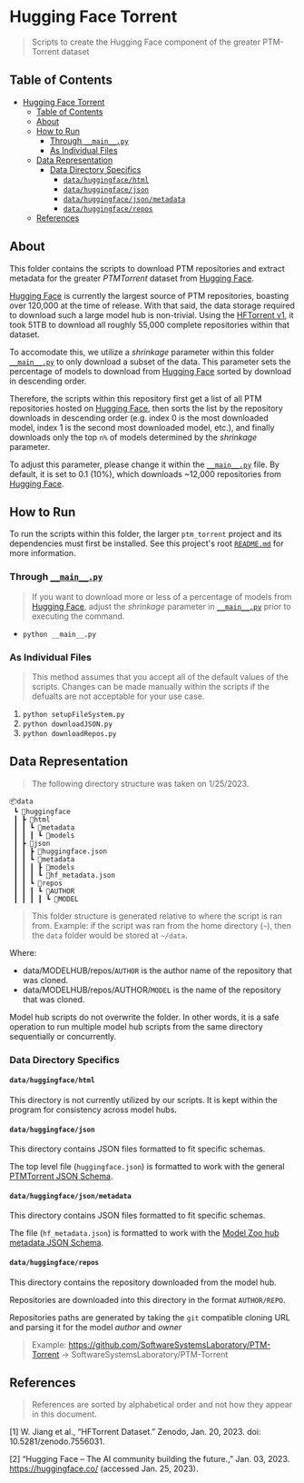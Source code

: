# Hugging Face Torrent

> Scripts to create the Hugging Face component of the greater PTM-Torrent
> dataset

## Table of Contents

- [Hugging Face Torrent](#hugging-face-torrent)
  - [Table of Contents](#table-of-contents)
  - [About](#about)
  - [How to Run](#how-to-run)
    - [Through `__main__.py`](#through-__main__py)
    - [As Individual Files](#as-individual-files)
  - [Data Representation](#data-representation)
    - [Data Directory Specifics](#data-directory-specifics)
      - [`data/huggingface/html`](#datahuggingfacehtml)
      - [`data/huggingface/json`](#datahuggingfacejson)
      - [`data/huggingface/json/metadata`](#datahuggingfacejsonmetadata)
      - [`data/huggingface/repos`](#datahuggingfacerepos)
  - [References](#references)

## About

This folder contains the scripts to download PTM repositories and extract
metadata for the greater *PTMTorrent* dataset from
[Hugging Face](https://huggingface.co).

[Hugging Face](https://huggingface.co) is currently the largest source of PTM
repositories, boasting over 120,000 at the time of release. With that said, the
data storage required to download such a large model hub is non-trivial. Using
the [HFTorrent v1](https://zenodo.org/record/7556031), it took 51TB to download
all roughly 55,000 complete repositories within that dataset.

To accomodate this, we utilize a *shrinkage* parameter within this folder
[`__main__.py`](__main__.py) to only download a subset of the data. This
parameter sets the percentage of models to download from
[Hugging Face](https://huggingface.co) sorted by download in descending order.

Therefore, the scripts within this repository first get a list of all PTM
repositories hosted on [Hugging Face](https://huggingface.co), then sorts the
list by the repository downloads in descending order (e.g. index 0 is the most
downloaded model, index 1 is the second most downloaded model, etc.), and
finally downloads only the top `n%` of models determined by the *shrinkage*
parameter.

To adjust this parameter, please change it within the
[`__main__.py`](__main__.py) file. By default, it is set to 0.1 (10%), which
downloads ~12,000 repositories from [Hugging Face](https://huggingface.co).

## How to Run

To run the scripts within this folder, the larger `ptm_torrent` project and its
dependencies must first be installed. See this project's root
[`README.md`](../../README.md) for more information.

### Through [`__main__.py`](__main__.py)

> If you want to download more or less of a percentage of models from
> [Hugging Face](https://huggingface.co), adjust the *shrinkage* parameter in
> [`__main__.py`](__main__.py) prior to executing the command.

- `python __main__.py`

### As Individual Files

> This method assumes that you accept all of the default values of the scripts.
> Changes can be made manually within the scripts if the defualts are not
> acceptable for your use case.

1. `python setupFileSystem.py`
1. `python downloadJSON.py`
1. `python downloadRepos.py`

## Data Representation

> The following directory structure was taken on 1/25/2023.

```shell
📦data
 ┗ 📂huggingface
 ┃ ┣ 📂html
 ┃ ┃ ┗ 📂metadata
 ┃ ┃ ┃ ┗ 📂models
 ┃ ┣ 📂json
 ┃ ┃ ┣ 📜huggingface.json
 ┃ ┃ ┗ 📂metadata
 ┃ ┃ ┃ ┣ 📂models
 ┃ ┃ ┃ ┗ 📜hf_metadata.json
 ┃ ┃ ┗ 📂repos
 ┃ ┃ ┃ ┗ 📂AUTHOR
 ┃ ┃ ┃ ┃ ┗ 📂MODEL
```

> This folder structure is generated relative to where the script is ran from.
> Example: if the script was ran from the home directory (`~`), then the `data`
> folder would be stored at `~/data`.

Where:

- data/MODELHUB/repos/`AUTHOR` is the author name of the repository that was
  cloned.
- data/MODELHUB/repos/AUTHOR/`MODEL` is the name of the repository that was
  cloned.

Model hub scripts do not overwrite the folder. In other words, it is a safe
operation to run multiple model hub scripts from the same directory sequentially
or concurrently.

### Data Directory Specifics

#### `data/huggingface/html`

This directory is not currently utilized by our scripts. It is kept within the
program for consistency across model hubs.

#### `data/huggingface/json`

This directory contains JSON files formatted to fit specific schemas.

The top level file (`huggingface.json`) is formatted to work with the general
[PTMTorrent JSON Schema](../utils/schemas/onnxmodelhubModelMetadata.json).

#### `data/huggingface/json/metadata`

This directory contains JSON files formatted to fit specific schemas.

The file (`hf_metadata.json`) is formatted to work with the
[Model Zoo hub metadata JSON Schema](../utils/schemas/huggingfaceMetadata.json).

#### `data/huggingface/repos`

This directory contains the repository downloaded from the model hub.

Repositories are downloaded into this directory in the format `AUTHOR/REPO`.

Repositories paths are generated by taking the `git` compatible cloning URL and
parsing it for the model *author* and *owner*

> Example: <https://github.com/SoftwareSystemsLaboratory/PTM-Torrent> ->
> SoftwareSystemsLaboratory/PTM-Torrent

## References

> References are sorted by alphabetical order and not how they appear in this
> document.

\[1\] W. Jiang et al., “HFTorrent Dataset.” Zenodo, Jan. 20, 2023. doi:
10.5281/zenodo.7556031.

\[2\] “Hugging Face – The AI community building the future.,” Jan. 03, 2023.
https://huggingface.co/ (accessed Jan. 25, 2023).
